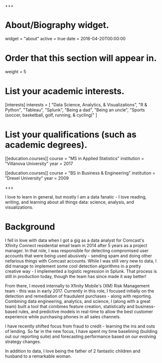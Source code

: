 +++
# About/Biography widget.
widget = "about"
active = true
date = 2016-04-20T00:00:00

# Order that this section will appear in.
weight = 5

# List your academic interests.
[interests]
  interests = [
    "Data Science, Analytics, & Visualizations",
    "R & Python",
    "Tableau",
    "Splunk",
    "Being a dad",
    "Being an uncle",
    "Sports (soccer, basketball, golf, running, & cycling)"
  ]

# List your qualifications (such as academic degrees).
[[education.courses]]
  course = "MS in Applied Statistics"
  institution = "Villanova University"
  year = 2017

[[education.courses]]
  course = "BS in Business & Engineering"
  institution = "Drexel University"
  year = 2009
 
+++

I love to learn in general, but mostly I am a data fanatic - I love reading, 
writing, and learning about all things data: science, analysis, and visualizations.

# Background

I fell in love with data when I got a gig as a data analyst for Comcast's 
Xfinity Connect residential email team in 2014 after 5 years as a project manager. 
In that role, I was responsible for detecting compromised user accounts that 
were being used abusively - sending spam and doing other nefarious things with 
Comcast accounts. While I was still very new to data, I did manage to implement 
some cool detection algorithms in a pretty creative way - I implemented a 
logistic regression in Splunk. That process is still in production today, though 
the team has since made it way better!

From there, I moved internally to Xfinity Mobile's (XM) Risk Management team - 
this was in early 2017. Currently in this role, I focused initially on the 
detection and remediation of fraudulent purchases - along with reporting. 
Combining data engineering, analytics, and science, I (along with a great team) 
built a tool that combines feature creation, statistically and
business-based rules, and predictive models in real-time to allow the best 
customer experience while purchasing phones in all sales channels.

I have recently shifted focus from fraud to credit - learning the ins and outs 
of lending. So far in the new focus, I have spent my time baselining (building 
out our reporting suite) and forecasting performance based on our evolving 
strategy changes.

In addition to data, I love being the father of 2 fantastic children and husband 
to a remarkable woman.
